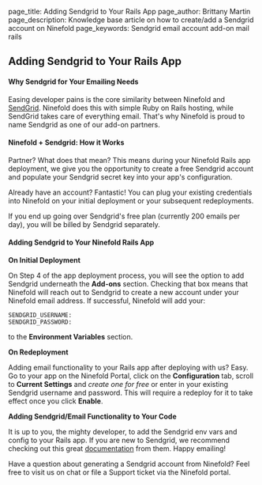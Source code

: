 page_title: 			Adding Sendgrid to Your Rails App
page_author:      Brittany Martin
page_description: Knowledge base article on how to create/add a Sendgrid account on Ninefold
page_keywords: 		Sendgrid email account add-on mail rails

## Adding Sendgrid to Your Rails App

#### Why Sendgrid for Your Emailing Needs

Easing developer pains is the core similarity between Ninefold and [SendGrid](www.sendgrid.com). Ninefold does this with simple Ruby on Rails hosting, while SendGrid takes care of everything email. That's why Ninefold is proud to name Sendgrid as one of our add-on partners.

#### Ninefold + Sendgrid: How it Works

Partner? What does that mean? This means during your Ninefold Rails app deployment, we give you the opportunity to create a free Sendgrid account and populate your Sendgrid secret key into your app's configuration.

Already have an account? Fantastic! You can plug your existing credentials into Ninefold on your initial deployment or your subsequent redeployments.  

If you end up going over Sendgrid's free plan (currently 200 emails per day), you will be billed by Sendgrid separately.

#### Adding Sendgrid to Your Ninefold Rails App

__On Initial Deployment__

On Step 4 of the app deployment process, you will see the option to add Sendgrid underneath the __Add-ons__ section. Checking that box means that Ninefold will reach out to Sendgrid to create a new account under your Ninefold email address. If successful, Ninefold will add your:

	SENDGRID_USERNAME:
	SENDGRID_PASSWORD:

to the __Environment Variables__ section. 

__On Redeployment__

Adding email functionality to your Rails app after deploying with us? Easy. Go to your app on the Ninefold Portal, click on the __Configuration__ tab, scroll to __Current Settings__ and _create one for free_ or enter in your existing Sendgrid username and password. This will require a redeploy for it to take effect once you click __Enable__.

__Adding Sendgrid/Email Functionality to Your Code__

It is up to you, the mighty developer, to add the Sendgrid env vars and config to your Rails app. If you are new to Sendgrid, we recommend checking out this great [documentation](https://sendgrid.com/docs/Integrate/Frameworks/rubyonrails.html) from them. Happy emailing!

Have a question about generating a Sendgrid account from Ninefold? Feel free to visit us on chat or file a Support ticket via the Ninefold portal.
